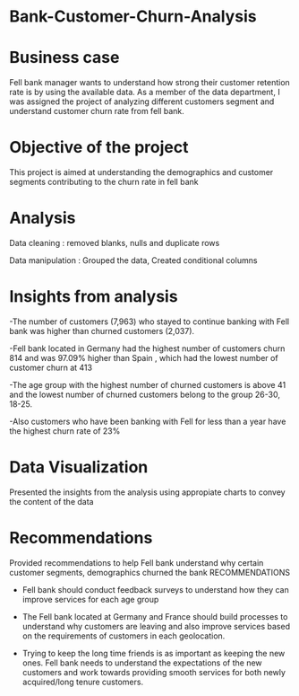 # Bank-Customer-Churn-Analysis

# Business case
Fell bank manager wants to understand how strong their customer retention rate is by using the available data. As a member of the data department, I was assigned the project of analyzing different customers segment and understand customer churn rate from fell bank.

# Objective of the project
This project is aimed at understanding the demographics and customer segments contributing to the churn rate in fell bank

# Analysis
Data cleaning : removed blanks, nulls and duplicate rows

Data manipulation : Grouped the data, Created conditional columns

# Insights from analysis
-The number of customers (7,963) who stayed to continue banking with Fell bank was higher than churned customers (2,037).

-Fell bank located in Germany had the highest number of customers churn 814 and was 97.09% higher than Spain , which had the lowest number of customer churn at 413

-The age group with the highest number of churned customers is above 41 and the lowest number of churned customers belong to the group 26-30, 18-25.

-Also customers who have been banking with Fell for less than a year have the highest churn rate of 23%

# Data Visualization
Presented the insights from the analysis using appropiate charts to convey the content of the data 

# Recommendations
Provided recommendations to help Fell bank understand why certain customer segments, demographics churned the bank
RECOMMENDATIONS

- Fell bank should conduct feedback surveys to understand how they can improve services for each age group

- The Fell bank located at Germany and France should build processes to understand why customers are leaving and also improve services based on the requirements of customers in each geolocation.

- Trying to keep the long time friends is as important as keeping the new ones. Fell bank needs to understand the expectations of the new customers and work towards providing smooth services for both newly acquired/long tenure customers.

